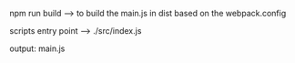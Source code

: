 npm run build   --> to build the main.js in dist based on the webpack.config

scripts entry point --> ./src/index.js

output: main.js